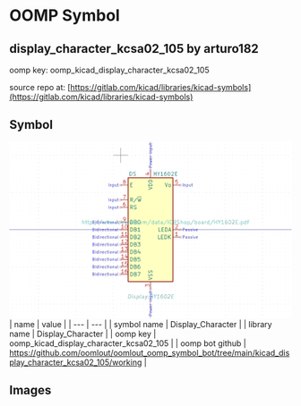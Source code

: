 # OOMP Symbol  
## display_character_kcsa02_105  by arturo182  
  
oomp key: oomp_kicad_display_character_kcsa02_105  
  
source repo at: [https://gitlab.com/kicad/libraries/kicad-symbols](https://gitlab.com/kicad/libraries/kicad-symbols)  
## Symbol  
  
[![working.png](working_600.png)](working.png)  
| name | value | 
| --- | --- | 
| symbol name | Display_Character | 
| library name | Display_Character | 
| oomp key | oomp_kicad_display_character_kcsa02_105 | 
| oomp bot github | https://github.com/oomlout/oomlout_oomp_symbol_bot/tree/main/kicad_display_character_kcsa02_105/working | 
## Images  
